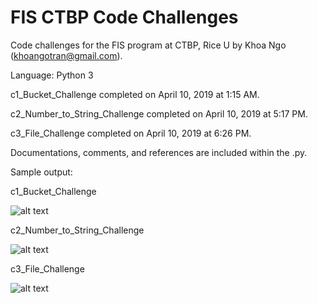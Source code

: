 # FIS CTBP Code Challenges
Code challenges for the FIS program at CTBP, Rice U by Khoa Ngo (khoangotran@gmail.com).

Language: Python 3

c1_Bucket_Challenge completed on April 10, 2019 at 1:15 AM.

c2_Number_to_String_Challenge completed on April 10, 2019 at 5:17 PM.

c3_File_Challenge completed on April 10, 2019 at 6:26 PM.

Documentations, comments, and references are included within the .py.

Sample output:

c1_Bucket_Challenge

![alt text](https://github.com/khoangotran/FIS-CTBP/blob/master/Screenshots/c1_outputs.png)

c2_Number_to_String_Challenge

![alt text](https://github.com/khoangotran/FIS-CTBP/blob/master/Screenshots/c2_outputs.png)

c3_File_Challenge

![alt text](https://github.com/khoangotran/FIS-CTBP/blob/master/Screenshots/c3_output.png)
